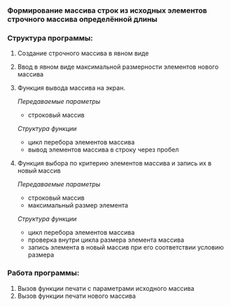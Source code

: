 ### Формирование массива строк из исходных элементов строчного массива определённой длины

### Структура программы:

1. Создание строчного массива в явном виде
2. Ввод в явном виде максимальной размерности элементов нового массива
3. Функция вывода массива на экран. 

    *Передаваемые параметры*
    - строковый массив

    *Структура функции*
    - цикл перебора элементов массива
    - вывод элементов массива в строку через пробел
4. Функция выбора по критерию элементов массива и запись их в новый массив

    *Передаваемые параметры*
    - строковый массив
    - максимальный размер элемента

    *Структура функции*
    - цикл перебора элементов массива
    - проверка внутри цикла размера элемента массива
    - запись элемента в новый массив при его соответствии условию размера


### Работа программы:

1. Вызов функции печати с параметрами исходного массива
2. Вызов функции печати нового массива
